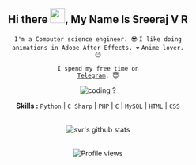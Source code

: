 <div align="center">
<h2>Hi there <img src="https://github.com/svr666/svr666/blob/master/gifs/Hi.gif" width="30px">, My Name Is Sreeraj V R</h2>

<div align="center" width="50">

<code>I'm a Computer science engineer. 😎</code>
<code>I like doing animations in Adobe After Effects. ❤</code>
<code>Anime lover. 😉</code>

<code>I spend my free time on <a href="https://t.me/svr666">Telegram</a>. 😇</code>

<img src="https://github.com/svr666/svr666/blob/master/gifs/coding.gif" alt="coding ?">

<b>Skills :</b> <code>Python</code> | <code>C Sharp</code> | <code>PHP</code> | <code>C</code> | <code>MySQL</code> | <code>HTML</code> | <code>CSS</code>

<br><img src="https://github-readme-stats.vercel.app/api?username=svr666&hide=prs,issues&show_icons=true&title_color=56ec99&text_color=ececec&icon_color=00ffba&bg_color=2c2a2a" alt="svr's github stats">

<br><img src="https://gpvc.arturio.dev/svr666" alt="Profile views">

</div>
